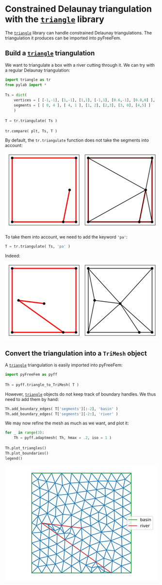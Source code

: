 # Constrained Delaunay triangulation with the [`triangle`](https://rufat.be/triangle/index.html) library

The [`triangle`](https://rufat.be/triangle/index.html) library can handle constrained Delaunay triangulations. The triangulation it produces can be imported into pyFreeFem.

## Build a [`triangle`](https://rufat.be/triangle/index.html) triangulation

We want to triangulate a box with a river cutting through it. We can try with a regular Delaunay triangulation:

```python
import triangle as tr
from pylab import *

Ts = dict(
    vertices = [ [-1,-1], [1,-1], [1,1], [-1,1], [0.6,-1], [0.8,0] ],
    segments = [ [ 0, 4 ], [ 4, 1 ], [1, 2], [2,3], [3, 0], [4,5] ]
    )

T = tr.triangulate( Ts )

tr.compare( plt, Ts, T )
```

By default, the `tr.triangulate` function does not take the segments into account:

![Compare](./../figures/compare.svg)

To take them into account, we need to add the keyword `'pa'`:

```python
T = tr.triangulate( Ts, 'pa' )
```

Indeed:

![Compare](./../figures/compare_2.svg)


## Convert the triangulation into a `TriMesh` object

A [`triangle`](https://rufat.be/triangle/index.html) triangulation is easily imported into pyFreeFem:

```python
import pyFreeFem as pyff

Th = pyff.triangle_to_TriMesh( T )
```

However, [`triangle`](https://rufat.be/triangle/index.html) objects do not keep track of boundary handles. We thus need to add them by hand:

```python
Th.add_boundary_edges( T['segments'][:-2], 'basin' )
Th.add_boundary_edges( T['segments'][-2:], 'river' )
```

We may now refine the mesh as much as we want, and plot it:

```python
for _ in range(3):
    Th = pyff.adaptmesh( Th, hmax = .2, iso = 1 )

Th.plot_triangles()
Th.plot_boundaries()
legend()
```

![Mesh with river](./../figures/river.svg)